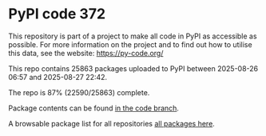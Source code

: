 # PyPI code 372

This repository is part of a project to make all code in PyPI as accessible as possible. For more information 
on the project and to find out how to utilise this data, see the website: https://py-code.org/

This repo contains 25863 packages uploaded to PyPI between 
2025-08-26 06:57 and 2025-08-27 22:42.

The repo is 87% (22590/25863) complete.

Package contents can be found [in the code branch](https://github.com/pypi-data/pypi-mirror-372/tree/code/packages).

A browsable package list for all repositories [all packages here](https://py-code.org/repositories/pypi-mirror-372).



